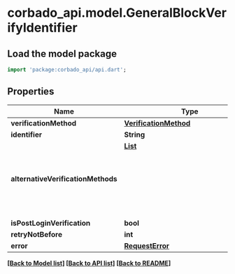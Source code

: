 # corbado_api.model.GeneralBlockVerifyIdentifier

## Load the model package
```dart
import 'package:corbado_api/api.dart';
```

## Properties
Name | Type | Description | Notes
------------ | ------------- | ------------- | -------------
**verificationMethod** | [**VerificationMethod**](VerificationMethod.md) |  | 
**identifier** | **String** |  | 
**alternativeVerificationMethods** | [**List<Object>**](Object.md) |  | [default to const []]
**isPostLoginVerification** | **bool** |  | 
**retryNotBefore** | **int** |  | [optional] 
**error** | [**RequestError**](RequestError.md) |  | [optional] 

[[Back to Model list]](../README.md#documentation-for-models) [[Back to API list]](../README.md#documentation-for-api-endpoints) [[Back to README]](../README.md)


